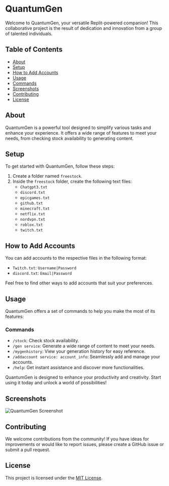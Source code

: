 # QuantumGen

Welcome to QuantumGen, your versatile Replit-powered companion! This collaborative project is the result of dedication and innovation from a group of talented individuals.

## Table of Contents
- [About](#about)
- [Setup](#setup)
- [How to Add Accounts](#how-to-add-accounts)
- [Usage](#usage)
- [Commands](#commands)
- [Screenshots](#screenshots)
- [Contributing](#contributing)
- [License](#license)

## About

QuantumGen is a powerful tool designed to simplify various tasks and enhance your experience. It offers a wide range of features to meet your needs, from checking stock availability to generating content.

## Setup

To get started with QuantumGen, follow these steps:

1. Create a folder named `freestock`.
2. Inside the `freestock` folder, create the following text files:
   - `Chatgpt3.txt`
   - `discord.txt`
   - `epicgames.txt`
   - `github.txt`
   - `minecraft.txt`
   - `netflix.txt`
   - `nordvpn.txt`
   - `roblox.txt`
   - `twitch.txt`

## How to Add Accounts

You can add accounts to the respective files in the following format:

- `Twitch.txt`: `Username|Password`
- `discord.txt`: `Email|Password`

Feel free to find other ways to add accounts that suit your preferences.

## Usage

QuantumGen offers a set of commands to help you make the most of its features:

### Commands

- `/stock`: Check stock availability.
- `/gen service`: Generate a wide range of content to meet your needs.
- `/mygenhistory`: View your generation history for easy reference.
- `/addaccount service: account_info`: Seamlessly add and manage your accounts.
- `/help`: Get instant assistance and discover more functionalities.

QuantumGen is designed to enhance your productivity and creativity. Start using it today and unlock a world of possibilities!

## Screenshots

![QuantumGen Screenshot](https://cdn.discordapp.com/attachments/1152488450130452497/1152959161391398922/image.png)

## Contributing

We welcome contributions from the community! If you have ideas for improvements or would like to report issues, please create a GitHub issue or submit a pull request.

## License

This project is licensed under the [MIT License](LICENSE).
